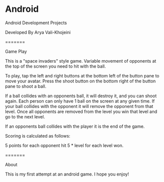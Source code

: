 Android
=======

Android Development Projects

Developed By Arya Vali-Khojeini

=======

Game Play

This is a "space invaders" style game. Variable movement of opponents at the top of the screen you need to hit with the ball. 

To play, tap the left and right buttons at the bottom left of the button pane to move your avatar. Press the shoot button on the bottom right of the button pane to shoot a ball.

If a ball collides with an opponents ball, it will destroy it, and you can shoot again. Each person can only have 1 ball on the screen at any given time. If your ball collides with the opponent it will remove the opponent from that level. Once all opponents are removed from the level you win that level and go to the next level.

If an opponents ball collides with the player it is the end of the game.

Scoring is calculated as follows:

5 points for each opponent hit
5 * level for each level won.

=======

About

This is my first attempt at an android game. I hope you enjoy!

